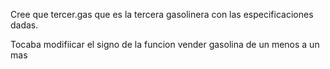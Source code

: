 Cree que tercer.gas que es la tercera gasolinera con las especificaciones dadas.

Tocaba modifiicar el signo de la funcion vender gasolina de un menos a un mas
